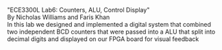 "ECE3300L Lab6: Counters, ALU, Control Display"  
By Nicholas Williams and Faris Khan   
In this lab we designed and implemented a digital system that combined two independent BCD counters that were passed into a ALU that split into decimal digits and displayed on our FPGA board for visual feedback
